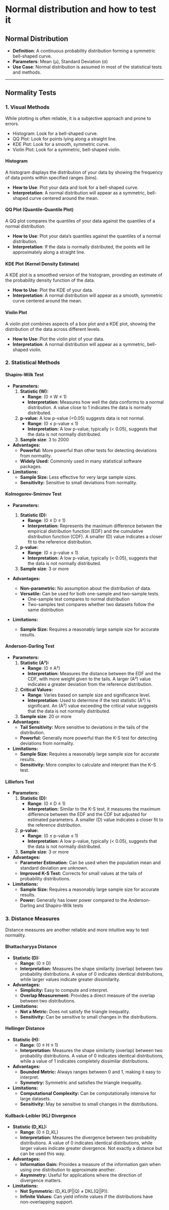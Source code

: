 # Normal distribution and how to test it

## Normal Distribution
- **Definition**: A continuous probability distribution forming a symmetric bell-shaped curve.
- **Parameters**: Mean (µ), Standard Deviation (σ)
- **Use Case**: Normal distribution is assumed in most of the statistical tests and methods.

---

## Normality Tests

### 1. Visual Methods

While plotting is often reliable, it is a subjective approach and prone to errors.
- Histogram: Look for a bell-shaped curve.
- QQ Plot: Look for points lying along a straight line.
- KDE Plot: Look for a smooth, symmetric curve.
- Violin Plot: Look for a symmetric, bell-shaped violin.

#### Histogram
A histogram displays the distribution of your data by showing the frequency of data points within specified ranges (bins).
- **How to Use**: Plot your data and look for a bell-shaped curve.
- **Interpretation**: A normal distribution will appear as a symmetric, bell-shaped curve centered around the mean.

#### QQ Plot (Quantile-Quantile Plot)
A QQ plot compares the quantiles of your data against the quantiles of a normal distribution.
- **How to Use**: Plot your data’s quantiles against the quantiles of a normal distribution.
- **Interpretation**: If the data is normally distributed, the points will lie approximately along a straight line.

#### KDE Plot (Kernel Density Estimate)
A KDE plot is a smoothed version of the histogram, providing an estimate of the probability density function of the data.
- **How to Use**: Plot the KDE of your data.
- **Interpretation**: A normal distribution will appear as a smooth, symmetric curve centered around the mean.

#### Violin Plot
A violin plot combines aspects of a box plot and a KDE plot, showing the distribution of the data across different levels.
- **How to Use**: Plot the violin plot of your data.
- **Interpretation**: A normal distribution will appear as a symmetric, bell-shaped violin.

### 2. Statistical Methods
#### Shapiro-Wilk Test
- **Parameters:**
    1. **Statistic (W):**
        - **Range**: (0 ≤ W ≤ 1)
        - **Interpretation:** Measures how well the data conforms to a normal distribution. A value close to 1 indicates the data is normally distributed.
    2. **p-value:** A low p-value (<0.05) suggests data is not normal.
        - **Range**: (0 ≤ p-value ≤ 1)
        - **Interpretation:** A low p-value, typically (< 0.05), suggests that the data is not normally distributed.
    3. **Sample size**: 3 to 2000
- **Advantages:**
    - **Powerful:** More powerful than other tests for detecting deviations from normality.
    - **Widely Used:** Commonly used in many statistical software packages.
- **Limitations:**
    - **Sample Size:** Less effective for very large sample sizes.
    - **Sensitivity:** Sensitive to small deviations from normality.


#### Kolmogorov-Smirnov Test
- **Parameters:**
    1. **Statistic (D):**
        - **Range**: (0 ≤ D ≤ 1)
        - **Interpretation:** Represents the maximum difference between the empirical distribution function (EDF) and the cumulative distribution function (CDF). A smaller (D) value indicates a closer fit to the reference distribution.
    2. **p-value:**
        - **Range**: (0 ≤ p-value ≤ 1)
        - **Interpretation:** A low p-value, typically (< 0.05), suggests that the data is not normally distributed.
    3. **Sample size**: 3 or more
- **Advantages:**
    - **Non-parametric:** No assumption about the distribution of data.
    - **Versatile:** Can be used for both one-sample and two-sample tests.
        - One-sample test compares to normal distribution
        - Two-samples test compares whether two datasets follow the same distribution

- **Limitations:**
    - **Sample Size:** Requires a reasonably large sample size for accurate results.


#### Anderson-Darling Test
- **Parameters:**
    1. **Statistic (A²):**
        - **Range**: (0 ≤ A²)
        - **Interpretation:** Measures the distance between the EDF and the CDF, with more weight given to the tails. A larger (A²) value indicates a greater deviation from the reference distribution.
    2. **Critical Values:**
        - **Range**: Varies based on sample size and significance level.
        - **Interpretation:** Used to determine if the test statistic (A²) is significant. An (A²) value exceeding the critical value suggests that the data is not normally distributed.
    3. **Sample size**: 20 or more
- **Advantages:**
    - **Tail Sensitivity:** More sensitive to deviations in the tails of the distribution.
    - **Powerful:** Generally more powerful than the K-S test for detecting deviations from normality.
- **Limitations:**
    - **Sample Size:** Requires a reasonably large sample size for accurate results.
    - **Sensitivity:** More complex to calculate and interpret than the K–S test.


#### Lilliefors Test
- **Parameters:**
    1. **Statistic (D):**
        - **Range**: (0 ≤ D ≤ 1)
        - **Interpretation:** Similar to the K-S test, it measures the maximum difference between the EDF and the CDF but adjusted for estimated parameters. A smaller (D) value indicates a closer fit to the reference distribution.
    2. **p-value:**
        - **Range**: (0 ≤ p-value ≤ 1)
        - **Interpretation:** A low p-value, typically (< 0.05), suggests that the data is not normally distributed.
    3. **Sample size**: 3 or more
- **Advantages:**
    - **Parameter Estimation:** Can be used when the population mean and standard deviation are unknown.
    - **Improved K-S Test:** Corrects for small values at the tails of probability distributions.
- **Limitations:**
    - **Sample Size:** Requires a reasonably large sample size for accurate results.
    - **Power:** Generally has lower power compared to the Anderson-Darling and Shapiro-Wilk tests


### 3. Distance Measures

Distance measures are another reliable and more intuitive way to test normality.

#### Bhattacharyya Distance
- **Statistic (D):**
    - **Range**: (0 ≤ D)
    - **Interpretation:** Measures the shape similarity (overlap) between two probability distributions. A value of 0 indicates identical distributions, while larger values indicate greater dissimilarity.
- **Advantages:**
    - **Simplicity:** Easy to compute and interpret.
    - **Overlap Measurement:** Provides a direct measure of the overlap between two distributions.
- **Limitations:**
    - **Not a Metric:** Does not satisfy the triangle inequality.
    - **Sensitivity:** Can be sensitive to small changes in the distributions.

#### Hellinger Distance
- **Statistic (H):**
    - **Range**: (0 ≤ H ≤ 1)
    - **Interpretation:** Measures the shape similarity (overlap) between two probability distributions. A value of 0 indicates identical distributions, while a value of 1 indicates completely dissimilar distributions.
- **Advantages:**
    - **Bounded Metric:** Always ranges between 0 and 1, making it easy to interpret.
    - **Symmetry:** Symmetric and satisfies the triangle inequality.
- **Limitations:**
    - **Computational Complexity:** Can be computationally intensive for large datasets.
    - **Sensitivity:** May be sensitive to small changes in the distributions.

#### Kullback-Leibler (KL) Divergence
- **Statistic (D_KL):**
    - **Range**: (0 ≤ D_KL)
    - **Interpretation:** Measures the divergence between two probability distributions. A value of 0 indicates identical distributions, while larger values indicate greater divergence. Not exactly a distance but can be used this way.
- **Advantages:**
    - **Information Gain:** Provides a measure of the information gain when using one distribution to approximate another.
    - **Asymmetry:** Useful for applications where the direction of divergence matters.
- **Limitations:**
    - **Not Symmetric:** (D_KL(P||Q) ≠ DKL(Q||P)).
    - **Infinite Values:** Can yield infinite values if the distributions have non-overlapping support.